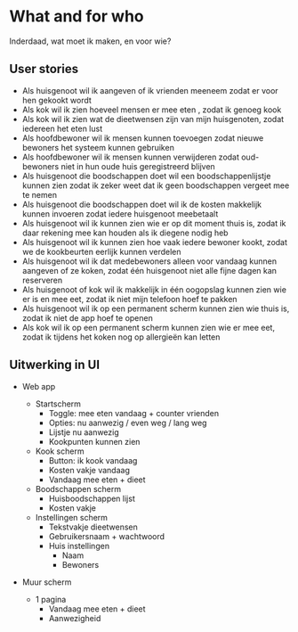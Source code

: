 # What and for who

Inderdaad, wat moet ik maken, en voor wie?

## User stories

- Als huisgenoot wil ik aangeven of ik vrienden meeneem zodat er voor hen gekookt wordt
- Als kok wil ik zien hoeveel mensen er mee eten , zodat ik genoeg kook
- Als kok wil ik zien wat de dieetwensen zijn van mijn huisgenoten, zodat iedereen het eten lust
- Als hoofdbewoner wil ik mensen kunnen toevoegen zodat nieuwe bewoners het systeem kunnen gebruiken
- Als hoofdbewoner wil ik mensen kunnen verwijderen zodat oud-bewoners niet in hun oude huis geregistreerd blijven
- Als huisgenoot die boodschappen doet wil een boodschappenlijstje kunnen zien zodat ik zeker weet dat ik geen boodschappen vergeet mee te nemen
- Als huisgenoot die boodschappen doet wil ik de kosten makkelijk kunnen invoeren zodat iedere huisgenoot meebetaalt
- Als huisgenoot wil ik kunnen zien wie er op dit moment thuis is, zodat ik daar rekening mee kan houden als ik diegene nodig heb
- Als huisgenoot wil ik kunnen zien hoe vaak iedere bewoner kookt, zodat we de kookbeurten eerlijk kunnen verdelen
- Als huisgenoot wil ik dat medebewoners alleen voor vandaag kunnen aangeven of ze koken, zodat één huisgenoot niet alle fijne dagen kan reserveren
- Als huisgenoot of kok wil ik makkelijk in één oogopslag kunnen zien wie er is en mee eet, zodat ik niet mijn telefoon hoef te pakken
- Als huisgenoot wil ik op een permanent scherm kunnen zien wie thuis is, zodat ik niet de app hoef te openen
- Als kok wil ik op een permanent scherm kunnen zien wie er mee eet, zodat ik tijdens het koken nog op allergieën kan letten

## Uitwerking in UI

- Web app
  - Startscherm
    - Toggle: mee eten vandaag + counter vrienden
    - Opties: nu aanwezig / even weg / lang weg
    - Lijstje nu aanwezig
    - Kookpunten kunnen zien
  - Kook scherm
    - Button: ik kook vandaag
    - Kosten vakje vandaag
    - Vandaag mee eten + dieet
  - Boodschappen scherm
    - Huisboodschappen lijst
    - Kosten vakje
  - Instellingen scherm
    - Tekstvakje dieetwensen
    - Gebruikersnaam + wachtwoord
    - Huis instellingen
      - Naam
      - Bewoners

- Muur scherm
  - 1 pagina
    - Vandaag mee eten + dieet
    - Aanwezigheid
